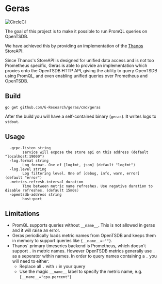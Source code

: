 # Geras
[![CircleCI](https://circleci.com/gh/G-Research/geras/tree/master.svg?style=svg)](https://circleci.com/gh/G-Research/geras/tree/master)

The goal of this project is to make it possible to run PromQL queries on OpenTSDB.

We have achieved this by providing an implementation of the [Thanos](https://github.com/improbable-eng/thanos) StoreAPI. 

Since Thanos's StoreAPI is designed for unified data access and is not too Prometheus specific, Geras is able to provide an implementation which proxies onto the OpenTSDB HTTP API, giving the ability to query OpenTSDB using PromQL, and even enabling unified queries over Prometheus and OpenTSDB.

## Build

```
go get github.com/G-Research/geras/cmd/geras

```

After the build you will have a self-contained binary (`geras`). It writes logs to `stdout`.

## Usage

```
  -grpc-listen string
        service will expose the store api on this address (default "localhost:19000")
  -log.format string
        Log format. One of [logfmt, json] (default "logfmt")
  -log.level string
        Log filtering level. One of [debug, info, warn, error] (default "error")
  -metrics-refresh-interval duration
        Time between metric name refreshes. Use negative duration to disable refreshes. (default 15m0s)
  -opentsdb-address string
        host:port
```

## Limitations

* PromQL supports queries without `__name__`. This is not allowed in geras and it will raise an error.
* Geras periodically loads metric names from OpenTSDB and keeps them in memory to support queries like `{__name__=~""}`.
* Thanos' primary timeseries backend is Prometheus, which doesn't support `.` in metric names. However OpenTSDB metrics generally use `.` as a seperator within names. In order to query names containing a `.` you will need to either:
  * Replace all `.` with `:` in your query
  * Use the magic `__name__` label to specify the metric name, e.g. `{__name__="cpu.percent"}`
